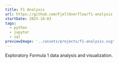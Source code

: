 ```yaml
---
title: F1 Analysis
url: https://github.com/FjellOverflow/f1-analysis
startDate: 2025-10-03
tags:
  - python
  - jupyter
  - sql
previewImage: '../assets/projects/f1-analysis.svg'
---
```


Exploratory Formula 1 data analysis and visualization.

